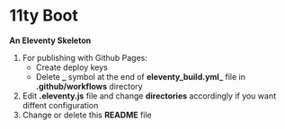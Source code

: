 # 11ty Boot

**An Eleventy Skeleton**

1. For publishing with Github Pages: 
    - Create deploy keys
    - Delete **_** symbol at the end of **eleventy_build.yml_** file in **.github/workflows** directory  
2. Edit **.eleventy.js** file and change **directories** accordingly if you want diffent configuration
3. Change or delete this **README** file